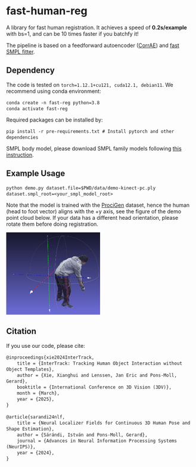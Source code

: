 # fast-human-reg
A library for fast human registration. It achieves a speed of **0.2s/example** with bs=1, and can be 10 times faster if you batchfy it!

The pipeline is based on a feedforward autoencoder ([CorrAE](https://virtualhumans.mpi-inf.mpg.de/InterTrack/)) and [fast SMPL fitter](https://github.com/isarandi/smplfitter).


## Dependency
The code is tested on `torch=1.12.1+cu121, cuda12.1, debian11`. We recommend using conda environment:
```shell
conda create -n fast-reg python=3.8
conda activate fast-reg 
```
Required packages can be installed by:
```shell
pip install -r pre-requirements.txt # Install pytorch and other dependencies 
```

SMPL body model, please download SMPL family models following [this instruction](https://github.com/isarandi/smplfitter/blob/main/README.md#download-body-model-files).

## Example Usage
```shell
python demo.py dataset.file=$PWD/data/demo-kinect-pc.ply dataset.smpl_root=<your_smpl_model_root>
```
Note that the model is trained with the [ProciGen](https://virtualhumans.mpi-inf.mpg.de/procigen-hdm/) dataset, hence the human (head to foot vector) aligns with the +y axis, see the figure of the demo point cloud below. 
If your data has a different head orientation, please rotate them before doing registration. 
<p align="left">
<img src="data/default-orientation.png" alt="teaser" width="50%"/>
</p>

## Citation
If you use our code, please cite:
```
@inproceedings{xie2024InterTrack,
    title = {InterTrack: Tracking Human Object Interaction without Object Templates},
    author = {Xie, Xianghui and Lenssen, Jan Eric and Pons-Moll, Gerard},
    booktitle = {International Conference on 3D Vision (3DV)},
    month = {March},
    year = {2025},
}

@article{sarandi24nlf,
    title = {Neural Localizer Fields for Continuous 3D Human Pose and Shape Estimation},
    author = {Sárándi, István and Pons-Moll, Gerard},
    journal = {Advances in Neural Information Processing Systems (NeurIPS)},
    year = {2024},
}
```
